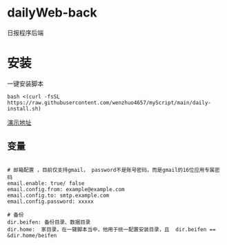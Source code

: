 # dailyWeb-back
日报程序后端

# 安装

一键安装脚本

`bash <(curl -fsSL https://raw.githubusercontent.com/wenzhuo4657/myScript/main/daily-install.sh)`



<a href="https://test.wenzhuo4657.org/md-web/" target="_blank" rel="noopener noreferrer">演示地址</a>



## 变量
```

# 邮箱配置 ，目前仅支持gmail， password不是账号密码，而是gmail的16位应用专属密码
email.enable: true/ false
email.config.from: example@example.com
email.config.to: smtp.example.com
email.config.password: xxxxx   

# 备份
dir.beifen: 备份目录、数据目录
dir.home:  家目录，在一键脚本当中，他用于统一配置安装目录，且  dir.beifen == &dir.home/beifen
```
